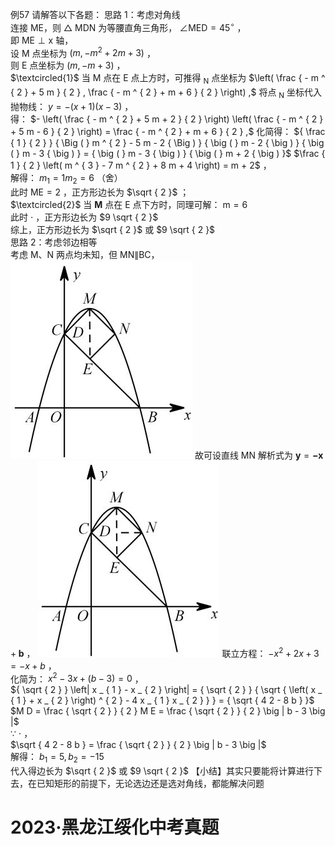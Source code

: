例57 请解答以下各题：
思路 1：考虑对角线  
连接 ME，则 $\triangle$ MDN 为等腰直角三角形， $\angle \mathrm { M E D } { = } 4 5 ^ { \circ }$ ，  
即 $\mathrm { M E \perp x }$ 轴，  
设 M 点坐标为 $\left( m , - m ^ { 2 } + 2 m + 3 \right)$ ，  
则 E 点坐标为 $\left( m , - m + 3 \right)$ ，  
$\textcircled{1}$ 当 M 点在 E 点上方时，可推得 $_ \mathrm { N }$ 点坐标为 $\left( \frac { - m ^ { 2 } + 5 m } { 2 } , \frac { - m ^ { 2 } + m + 6 } { 2 } \right) ,$ 将点 $_ \mathrm { N }$ 坐标代入抛物线： $y = - ( x + 1 ) ( x - 3 )$ ，  
得： $- \left( \frac { - m ^ { 2 } + 5 m + 2 } { 2 } \right) \left( \frac { - m ^ { 2 } + 5 m - 6 } { 2 } \right) = \frac { - m ^ { 2 } + m + 6 } { 2 } ,$ 化简得： ${ \frac { 1 } { 2 } } { \Big ( } m ^ { 2 } - 5 m - 2 { \Big ) } { \big ( } m - 2 { \big ) } { \big ( } m - 3 { \big ) } = { \big ( } m - 3 { \big ) } { \big ( } m + 2 { \big ) }$ $\frac { 1 } { 2 } \left( m ^ { 3 } - 7 m ^ { 2 } + 8 m + 4 \right) = m + 2$ ，  
解得： $m _ { 1 } = 1 m _ { 2 } = 6$ （舍）  
此时 $\mathrm { M E } { = } 2$ ，正方形边长为 $\sqrt { 2 }$ ；  
$\textcircled{2}$ 当 $\mathbf { M }$ 点在 E 点下方时，同理可解： $\mathrm { m } { = } 6$   
此时 $\cdot$ ，正方形边长为 $9 \sqrt { 2 }$   
综上，正方形边长为 $\sqrt { 2 }$ 或 $9 \sqrt { 2 }$   
思路 2：考虑邻边相等  
考虑 M、N 两点均未知，但 MN∥BC，
![](<../../qs_image_DB/专题3-2_一网打尽14类·二次函数的存在性问题（解析版）_/012e25b2abf50e5bf8d2602faeb3802430cf478037b92c8e80c4d1d44cac06c7.jpg>)
故可设直线 MN 解析式为 $\scriptstyle \mathbf { y } = \mathbf { - x } + \mathbf { b }$ ，
![](<../../qs_image_DB/专题3-2_一网打尽14类·二次函数的存在性问题（解析版）_/f52acefa4950bc2adcb5ec184ba47d51c42e57c12f6898761e065e1550082a4c.jpg>)
联立方程： $- x ^ { 2 } + 2 x + 3 = - x + b$ ，  
化简为： $x ^ { 2 } - 3 x + \left( b - 3 \right) = 0$ ，  
${ \sqrt { 2 } } \left| x _ { 1 } - x _ { 2 } \right| = { \sqrt { 2 } } { \sqrt { \left( x _ { 1 } + x _ { 2 } \right) ^ { 2 } - 4 x _ { 1 } x _ { 2 } } } = { \sqrt { 4 2 - 8 b } }$   
$M D = \frac { \sqrt { 2 } } { 2 } M E = \frac { \sqrt { 2 } } { 2 } \big | b - 3 \big |$   
∵ $\cdot$ ，  
$\sqrt { 4 2 - 8 b } = \frac { \sqrt { 2 } } { 2 } \big | b - 3 \big |$   
解得： $b _ { 1 } = 5 , b _ { 2 } = - 1 5$   
代入得边长为 $\sqrt { 2 }$ 或 $9 \sqrt { 2 }$
【小结】其实只要能将计算进行下去，在已知矩形的前提下，无论选边还是选对角线，都能解决问题
# 2023·黑龙江绥化中考真题
